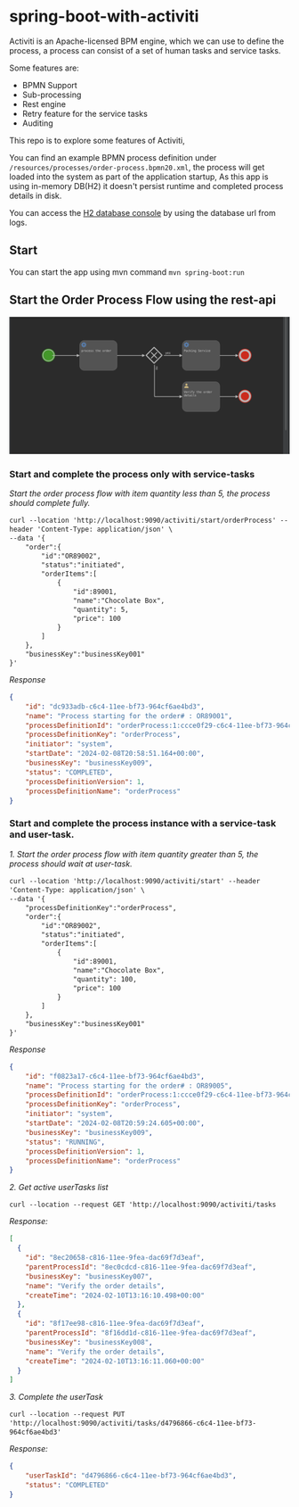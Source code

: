 # spring-boot-with-activiti
Activiti is an Apache-licensed BPM engine, which we can use to define the process, a process can consist of a set of human tasks and service tasks.

Some features are:
* BPMN Support 
* Sub-processing
* Rest engine
* Retry feature for the service tasks 
* Auditing 

This repo is to explore some features of Activiti, 

You can find an example BPMN process definition under `/resources/processes/order-process.bpmn20.xml`, the process will get loaded into the system as part of the application startup, 
As this app is using in-memory DB(H2) it doesn't persist runtime and completed process details in disk.

You can access the [H2 database console](http://localhost:9090/activiti/h2-console) by using the database url from logs.

## Start
You can start the app using mvn command `mvn spring-boot:run`

## Start the Order Process Flow using the rest-api

![Image](src/main/resources/img/order-process-bpmn.png)


### Start and complete the process only with service-tasks

*Start the order process flow with item quantity less than 5, the process should complete fully.*
```shell
curl --location 'http://localhost:9090/activiti/start/orderProcess' --header 'Content-Type: application/json' \
--data '{
	"order":{
        "id":"OR89002",
        "status":"initiated",
        "orderItems":[
            {
                "id":89001,
                "name":"Chocolate Box",
                "quantity": 5,
                "price": 100
            }
        ]
    },
    "businessKey":"businessKey001"
}'
```

*Response*
```json
{
    "id": "dc933adb-c6c4-11ee-bf73-964cf6ae4bd3",
    "name": "Process starting for the order# : OR89001",
    "processDefinitionId": "orderProcess:1:ccce0f29-c6c4-11ee-bf73-964cf6ae4bd3",
    "processDefinitionKey": "orderProcess",
    "initiator": "system",
    "startDate": "2024-02-08T20:58:51.164+00:00",
    "businessKey": "businessKey009",
    "status": "COMPLETED",
    "processDefinitionVersion": 1,
    "processDefinitionName": "orderProcess"
}
```

### Start and complete the process instance with a service-task and user-task.

*1. Start the order process flow with item quantity greater than 5, the process should wait at user-task.*
```shell
curl --location 'http://localhost:9090/activiti/start' --header 'Content-Type: application/json' \
--data '{
	"processDefinitionKey":"orderProcess",
    "order":{
        "id":"OR89002",
        "status":"initiated",
        "orderItems":[
            {
                "id":89001,
                "name":"Chocolate Box",
                "quantity": 100,
                "price": 100
            }
        ]
    },
    "businessKey":"businessKey001"
}'
```

*Response*
```json
{
    "id": "f0823a17-c6c4-11ee-bf73-964cf6ae4bd3",
    "name": "Process starting for the order# : OR89005",
    "processDefinitionId": "orderProcess:1:ccce0f29-c6c4-11ee-bf73-964cf6ae4bd3",
    "processDefinitionKey": "orderProcess",
    "initiator": "system",
    "startDate": "2024-02-08T20:59:24.605+00:00",
    "businessKey": "businessKey009",
    "status": "RUNNING",
    "processDefinitionVersion": 1,
    "processDefinitionName": "orderProcess"
}
```

*2. Get active userTasks list*
```curl
curl --location --request GET 'http://localhost:9090/activiti/tasks
```

*Response:*
```json
[
  {
    "id": "8ec20658-c816-11ee-9fea-dac69f7d3eaf",
    "parentProcessId": "8ec0cdcd-c816-11ee-9fea-dac69f7d3eaf",
    "businessKey": "businessKey007",
    "name": "Verify the order details",
    "createTime": "2024-02-10T13:16:10.498+00:00"
  },
  {
    "id": "8f17ee98-c816-11ee-9fea-dac69f7d3eaf",
    "parentProcessId": "8f16dd1d-c816-11ee-9fea-dac69f7d3eaf",
    "businessKey": "businessKey008",
    "name": "Verify the order details",
    "createTime": "2024-02-10T13:16:11.060+00:00"
  }
]
```

*3. Complete the userTask*
```curl
curl --location --request PUT 'http://localhost:9090/activiti/tasks/d4796866-c6c4-11ee-bf73-964cf6ae4bd3'
```

*Response:*
```json
{
    "userTaskId": "d4796866-c6c4-11ee-bf73-964cf6ae4bd3",
    "status": "COMPLETED"
}
```